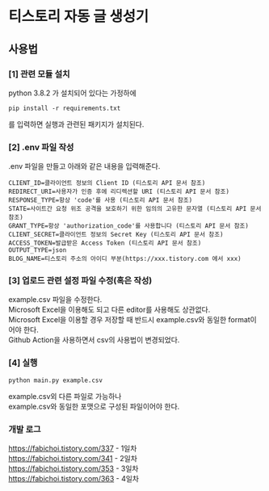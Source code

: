 # 티스토리 자동 글 생성기

## 사용법

### [1] 관련 모듈 설치
python 3.8.2 가 설치되어 있다는 가정하에
```
pip install -r requirements.txt
```
를 입력하면 실행과 관련된 패키지가 설치된다. 

### [2] .env 파일 작성
.env 파일을 만들고 아래와 같은 내용을 입력해준다.
```
CLIENT_ID=클라이언트 정보의 Client ID (티스토리 API 문서 참조) 
REDIRECT_URI=사용자가 인증 후에 리디렉션할 URI (티스토리 API 문서 참조)
RESPONSE_TYPE=항상 'code'를 사용 (티스토리 API 문서 참조)
STATE=사이트간 요청 위조 공격을 보호하기 위한 임의의 고유한 문자열 (티스토리 API 문서 참조)
GRANT_TYPE=항상 'authorization_code'를 사용합니다 (티스토리 API 문서 참조)
CLIENT_SECRET=클라이언트 정보의 Secret Key (티스토리 API 문서 참조)
ACCESS_TOKEN=발급받은 Access Token (티스토리 API 문서 참조)
OUTPUT_TYPE=json
BLOG_NAME=티스토리 주소의 아이디 부분(https://xxx.tistory.com 에서 xxx)
```

### [3] 업로드 관련 설정 파일 수정(혹은 작성)
example.csv 파일을 수정한다. <br/>
Microsoft Excel을 이용해도 되고 다른 editor를 사용해도 상관없다. </br>
Microsoft Excel을 이용할 경우 저장할 때 반드시 example.csv와 동일한 format이어야 한다. </br>
Github Action을 사용하면서 csv의 사용법이 변경되었다.

### [4] 실행
```
python main.py example.csv
```
example.csv외 다른 파일로 가능하나<br/>
example.csv와 동일한 포맷으로 구성된 파일이어야 한다.

### 개발 로그
https://fabichoi.tistory.com/337 - 1일차 <br/>
https://fabichoi.tistory.com/341 - 2일차 <br/>
https://fabichoi.tistory.com/353 - 3일차 <br/>
https://fabichoi.tistory.com/363 - 4일차 <br/>
